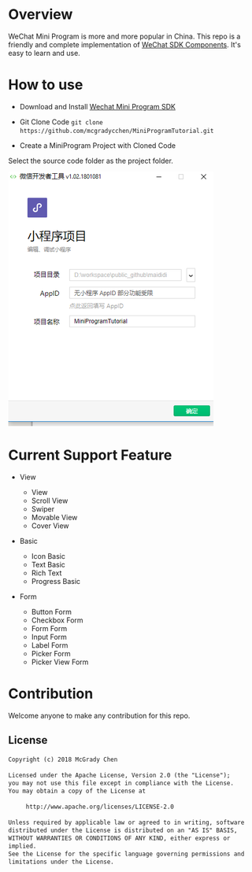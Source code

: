# Overview

WeChat Mini Program is more and more popular in China. This repo is a friendly and complete implementation of [WeChat SDK Components](https://mp.weixin.qq.com/debug/wxadoc/dev/component/).
It's easy to learn and use. 

# How to use

  * Download and Install [Wechat Mini Program SDK](https://mp.weixin.qq.com/debug/wxadoc/dev/devtools/download.html)
  
  * Git Clone Code `git clone https://github.com/mcgradycchen/MiniProgramTutorial.git`
  
  * Create a MiniProgram Project with Cloned Code
  
  Select the source code folder as the project folder.
  
  <img src="https://raw.githubusercontent.com/mcgradycchen/MiniProgramTutorial/master/lib/images/CreateProject.PNG" />
  
# Current Support Feature

  * View
    
    * View
    * Scroll View
    * Swiper
    * Movable View
    * Cover View

  * Basic

    * Icon Basic
    * Text Basic
    * Rich Text
    * Progress Basic
  
  * Form
  
    * Button Form
    * Checkbox Form
    * Form Form
    * Input Form
    * Label Form
    * Picker Form
    * Picker View Form
    
# Contribution

Welcome anyone to make any contribution for this repo.



License
-------
    Copyright (c) 2018 McGrady Chen

    Licensed under the Apache License, Version 2.0 (the "License");
    you may not use this file except in compliance with the License.
    You may obtain a copy of the License at

         http://www.apache.org/licenses/LICENSE-2.0

    Unless required by applicable law or agreed to in writing, software
    distributed under the License is distributed on an "AS IS" BASIS,
    WITHOUT WARRANTIES OR CONDITIONS OF ANY KIND, either express or implied.
    See the License for the specific language governing permissions and
    limitations under the License.


